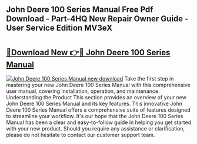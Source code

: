 ## John Deere 100 Series Manual Free Pdf Download - Part-4HQ New Repair Owner Guide - User Service Edition MV3eX

# <h2><a href="http://bc89108.oget.top/?id=John+Deere+100+Series+Manual">🔗Download New 👉🔴 John Deere 100 Series Manual</a></h2>

[![John Deere 100 Series Manual new download](https://i.imgur.com/5g1atiW.png)](http://bc89108.oget.top/?id=John+Deere+100+Series+Manual)
Take the first step in mastering your new John Deere 100 Series Manual with this comprehensive user manual, covering installation, operation, and maintenance. Understanding the Product This section provides an overview of your new John Deere 100 Series Manual and its key features. This innovative John Deere 100 Series Manual offers a comprehensive suite of features designed to streamline your workflow. It's our hope that the John Deere 100 Series Manual has been a clear and easy-to-follow guide in helping you get started with your new product. Should you require any assistance or clarification, please do not hesitate to contact our customer support team.
